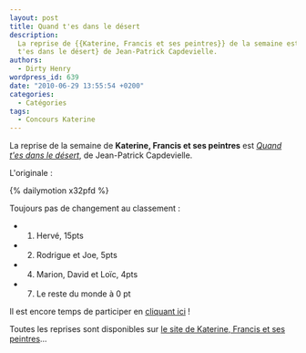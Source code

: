 ```yaml
---
layout: post
title: Quand t'es dans le désert
description:
  La reprise de {{Katerine, Francis et ses peintres}} de la semaine est {Quand
  t'es dans le désert} de Jean-Patrick Capdevielle.
authors:
  - Dirty Henry
wordpress_id: 639
date: "2010-06-29 13:55:54 +0200"
categories:
  - Catégories
tags:
  - Concours Katerine
---
```


La reprise de la semaine de **Katerine, Francis et ses peintres** est
[_Quand t'es dans le désert_](http://www.katerinefrancisetsespeintres.com/26.html),
de Jean-Patrick Capdevielle.

L'originale :

{% dailymotion x32pfd %}

Toujours pas de changement au classement :

- 1. Hervé, 15pts
- 2. Rodrigue et Joe, 5pts
- 4. Marion, David et Loïc, 4pts
- 7. Le reste du monde à 0 pt

Il est encore temps de participer en [cliquant ici](569) !

Toutes les reprises sont disponibles sur
[le site de Katerine, Francis et ses peintres](http://www.katerinefrancisetsespeintres.com/)…
